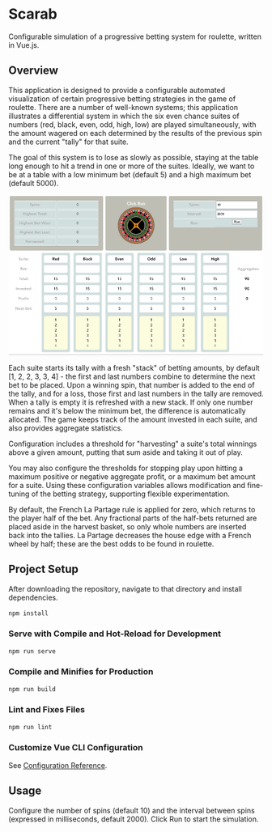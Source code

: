 # Scarab

Configurable simulation of a progressive betting system for roulette, written in Vue.js.


## Overview

This application is designed to provide a configurable automated visualization of certain progressive betting strategies in the game of roulette. There are a number of well-known systems; this application illustrates a differential system in which the six even chance suites of numbers (red, black, even, odd, high, low) are played simultaneously, with the amount wagered on each determined by the results of the previous spin and the current "tally" for that suite.

The goal of this system is to lose as slowly as possible, staying at the table long enough to hit a trend in one or more of the suites. Ideally, we want to be at a table with a low minimum bet (default 5) and a high maximum bet (default 5000).

![start](start.png)

Each suite starts its tally with a fresh "stack" of betting amounts, by default [1, 2, 2, 3, 3, 4] - the first and last numbers combine to determine the next bet to be placed. Upon a winning spin, that number is added to the end of the tally, and for a loss, those first and last numbers in the tally are removed. When a tally is empty it is refreshed with a new stack. If only one number remains and it's below the minimum bet, the difference is automatically allocated. The game keeps track of the amount invested in each suite, and also provides aggregate statistics.

Configuration includes a threshold for "harvesting" a suite's total winnings above a given amount, putting that sum aside and taking it out of play.

You may also configure the thresholds for stopping play upon hitting a maximum positive or negative aggregate profit, or a maximum bet amount for a suite. Using these configuration variables allows modification and fine-tuning of the betting strategy, supporting flexible experimentation.

By default, the French La Partage rule is applied for zero, which returns to the player half of the bet. Any fractional parts of the half-bets returned are placed aside in the harvest basket, so only whole numbers are inserted back into the tallies. La Partage decreases the house edge with a French wheel by half; these are the best odds to be found in roulette.


## Project Setup

After downloading the repository, navigate to that directory and install dependencies.

```
npm install
```

### Serve with Compile and Hot-Reload for Development
```
npm run serve
```

### Compile and Minifies for Production
```
npm run build
```

### Lint and Fixes Files
```
npm run lint
```

### Customize Vue CLI Configuration
See [Configuration Reference](https://cli.vuejs.org/config/).


## Usage

Configure the number of spins (default 10) and the interval between spins (expressed in milliseconds, default 2000). Click Run to start the simulation.

